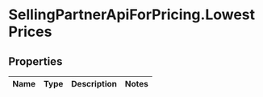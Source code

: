 # SellingPartnerApiForPricing.LowestPrices

## Properties
Name | Type | Description | Notes
------------ | ------------- | ------------- | -------------
